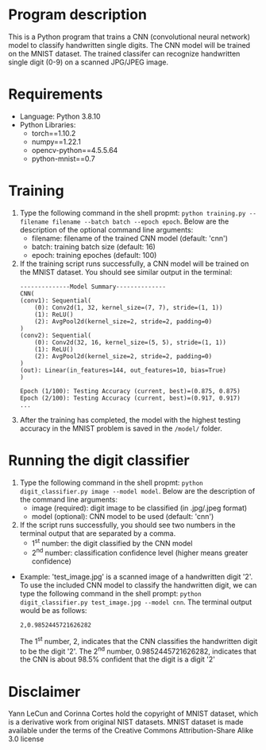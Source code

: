 # Program description
This is a Python program that trains a CNN (convolutional neural network) model to classify handwritten single digits. The CNN model will be trained on the MNIST dataset. The trained classifer can recognize handwritten single digit (0-9) on a scanned JPG/JPEG image.

# Requirements
- Language: Python 3.8.10
- Python Libraries:
  - torch==1.10.2
  - numpy==1.22.1
  - opencv-python==4.5.5.64
  - python-mnist==0.7

# Training
1. Type the following command in the shell propmt: ```python training.py --filename filename --batch batch --epoch epoch```. Below are the description of the optional command line arguments:
    - filename: filename of the trained CNN model (default: 'cnn')
    - batch: training batch size (default: 16)
    - epoch: training epoches (default: 100)
2. If the training script runs successfully, a CNN model will be trained on the MNIST dataset. You should see similar output in the terminal:
    ```console
    --------------Model Summary--------------
    CNN(
    (conv1): Sequential(
        (0): Conv2d(1, 32, kernel_size=(7, 7), stride=(1, 1))
        (1): ReLU()
        (2): AvgPool2d(kernel_size=2, stride=2, padding=0)
    )
    (conv2): Sequential(
        (0): Conv2d(32, 16, kernel_size=(5, 5), stride=(1, 1))
        (1): ReLU()
        (2): AvgPool2d(kernel_size=2, stride=2, padding=0)
    )
    (out): Linear(in_features=144, out_features=10, bias=True)
    )

    Epoch (1/100): Testing Accuracy (current, best)=(0.875, 0.875)
    Epoch (2/100): Testing Accuracy (current, best)=(0.917, 0.917)
    ...
    ``` 
3. After the training has completed, the model with the highest testing accuracy in the MNIST problem is saved in the `/model/` folder.

# Running the digit classifier
1. Type the following command in the shell propmt: ```python digit_classifier.py image --model model```. Below are the description of the command line arguments:
    - image (required): digit image to be classified (in .jpg/.jpeg format)
    - model (optional): CNN model to be used (default: 'cnn')
2. If the script runs successfully, you should see two numbers in the terminal output that are separated by a comma. 
    - 1<sup>st</sup> number: the digit classified by the CNN model
    - 2<sup>nd</sup> number: classification confidence level (higher means greater confidence)
- Example: 'test_image.jpg' is a scanned image of a handwritten digit '2'. To use the included CNN model to classify the handwritten digit, we can type the following command in the shell prompt: ```python digit_classifier.py test_image.jpg --model cnn```. The terminal output would be as follows:
    ```console
    2,0.9852445721626282
    ```
    The 1<sup>st</sup> number, 2, indicates that the CNN classifies the handwritten digit to be the digit '2'. The 2<sup>nd</sup> number, 0.9852445721626282, indicates that the CNN is about 98.5% confident that the digit is a digit '2'

# Disclaimer
Yann LeCun and Corinna Cortes hold the copyright of MNIST dataset, which is a derivative work from original NIST datasets. MNIST dataset is made available under the terms of the Creative Commons Attribution-Share Alike 3.0 license
